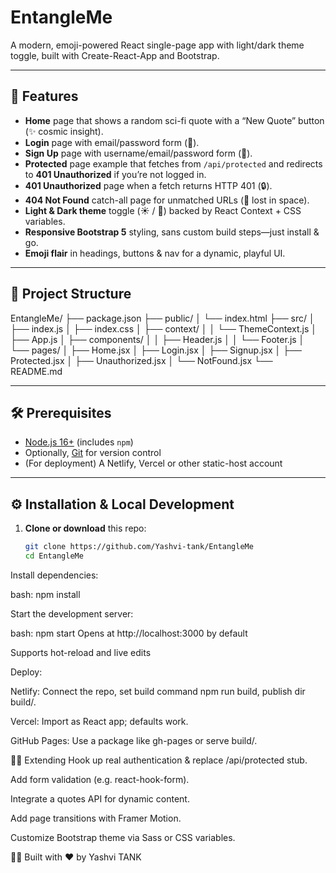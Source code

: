 # EntangleMe

A modern, emoji-powered React single-page app with light/dark theme toggle, built with Create-React-App and Bootstrap.

---

## 🚀 Features

- **Home** page that shows a random sci-fi quote with a “New Quote” button (✨ cosmic insight).
- **Login** page with email/password form (🔑).
- **Sign Up** page with username/email/password form (📝).
- **Protected** page example that fetches from `/api/protected` and redirects to **401 Unauthorized** if you’re not logged in.
- **401 Unauthorized** page when a fetch returns HTTP 401 (🔒).
- **404 Not Found** catch-all page for unmatched URLs (🌌 lost in space).
- **Light & Dark theme** toggle (☀️ / 🌙) backed by React Context + CSS variables.
- **Responsive Bootstrap 5** styling, sans custom build steps—just install & go.
- **Emoji flair** in headings, buttons & nav for a dynamic, playful UI.

---

## 📂 Project Structure

EntangleMe/ ├── package.json ├── public/ │ └── index.html ├── src/ │ ├── index.js │ ├── index.css │ ├── context/ │ │ └── ThemeContext.js │ ├── App.js │ ├── components/ │ │ ├── Header.js │ │ └── Footer.js │ └── pages/ │ ├── Home.jsx │ ├── Login.jsx │ ├── Signup.jsx │ ├── Protected.jsx │ ├── Unauthorized.jsx │ └── NotFound.jsx └── README.md


---

## 🛠️ Prerequisites

- [Node.js 16+](https://nodejs.org) (includes `npm`)
- Optionally, [Git](https://git-scm.com) for version control
- (For deployment) A Netlify, Vercel or other static-host account

---

## ⚙️ Installation & Local Development

1. **Clone or download** this repo:
   ```bash
   git clone https://github.com/Yashvi-tank/EntangleMe
   cd EntangleMe

Install dependencies:

bash:
npm install

Start the development server:

bash:
npm start
Opens at http://localhost:3000 by default

Supports hot-reload and live edits



Deploy:

Netlify: Connect the repo, set build command npm run build, publish dir build/.

Vercel: Import as React app; defaults work.

GitHub Pages: Use a package like gh-pages or serve build/.

🧑‍💻 Extending
Hook up real authentication & replace /api/protected stub.

Add form validation (e.g. react-hook-form).

Integrate a quotes API for dynamic content.

Add page transitions with Framer Motion.

Customize Bootstrap theme via Sass or CSS variables.



👩‍💻 Built with ♥️ by Yashvi TANK 

